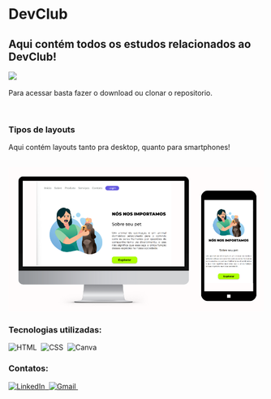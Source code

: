 # DevClub

<h2> Aqui contém todos os estudos relacionados ao DevClub! </h2>

<img width="100px" src="https://d2y5h3osumboay.cloudfront.net/wkosx0hm5abaunxn4jqzx217y5eu" />

<br/>
<p>Para acessar basta fazer o download ou clonar o repositorio.</p>
<br/>

<h3> Tipos de layouts </h3>
<p>Aqui contém layouts tanto pra desktop, quanto para smartphones!</p>
<br/>
<img width="600px" src="https://github.com/chrystophermedeiros/DevClub/blob/main/Modulo3-5/IMG/Telas.png?raw=true" />
<br/>
<h3> Tecnologias utilizadas:</h3>

![HTML](https://img.shields.io/badge/HTML5-E34F26?style=for-the-badge&logo=html5&logoColor=white)&nbsp;
![CSS](https://img.shields.io/badge/CSS3-1572B6?style=for-the-badge&logo=css3&logoColor=white)&nbsp;
![Canva](https://img.shields.io/badge/Canva-%2300C4CC.svg?&style=for-the-badge&logo=Canva&logoColor=white)&nbsp;


<h3> Contatos: </h3>

<a href="https://www.linkedin.com/in/chrystopher-medeiros/">![LinkedIn](https://img.shields.io/badge/LinkedIn-0077B5?style=for-the-badge&logo=linkedin&logoColor=white)&nbsp; </a>
<a href="mailto:chrystopher312@gmail.com" target="_blank" rel="noreferrer">![Gmail](https://img.shields.io/badge/Gmail-D14836?style=for-the-badge&logo=gmail&logoColor=white)&nbsp;</a>









